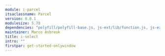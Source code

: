 ```yaml
---
module: i-parcel
itsaclassname: Parcel
version: 0.0.1
modulesize: 5.78
dependencies: "polyfill/polyfill-base.js, js-ext/lib/function.js, js-ext/lib/object.js, utils, event"
maintainer: Marco Asbreuk
title: i-select
intro: ""
firstpar: get-started-onlywindow
---
```

